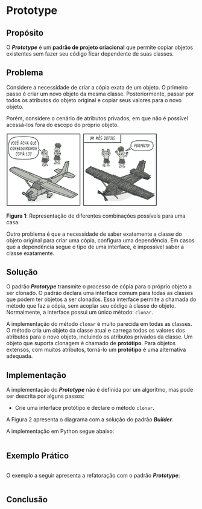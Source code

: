 # Prototype

## Propósito

O ***Prototype*** é um **padrão de projeto criacional** que permite copiar objetos existentes sem fazer seu código ficar dependente de suas classes.

## Problema

Considere a necessidade de criar a cópia exata de um objeto. O primeiro passo é criar um novo objeto da mesma classe. Posteriormente, passar por todos os atributos do objeto original e copiar seus valores para o novo objeto.

Porém, considere o cenário de atributos privados, em que não é possível acessá-los fora do escopo do próprio objeto.

<html>
<img src="../../imagens/criacional/prototype/prototype_1.png" width="400" alt="Factory Method">
<p><b>Figura 1</b>: Representação de diferentes combinações possíveis para uma casa.</p>
</html>

Outro problema é que a necessidade de saber exatamente a classe do objeto original para criar uma cópia, configura uma dependência. Em casos que a dependência segue o tipo de uma interface, é impossível saber a classe exatamente.

## Solução

O padrão ***Prototype*** transmite o processo de cópia para o próprio objeto a ser clonado. O padrão declara uma interface comum para todas as classes que podem ter objetos a ser clonados. Essa interface permite a chamada do método que faz a cópia, sem acoplar seu código à classe do objeto. Normalmente, a interface possui um único método: `clonar`.

A implementação do método `clonar` é muito parecida em todas as classes. O método cria um objeto da classe atual e carrega todos os valores dos atributos para o novo objeto, incluindo os atributos privados da classe. Um objeto que suporta clonagem é chamado de **protótipo**. Para objetos extensos, com muitos atributos, torná-lo um **protótipo** é uma alternativa adequada.


## Implementação

A implementação do ***Prototype*** não é definida por um algoritmo, mas pode ser descrita por alguns passos:
- Crie uma interface protótipo e declare o método `clonar`.


A Figura 2 apresenta o diagrama com a solução do padrão ***Builder***.

<!-- <html>
<img src="../../imagens/criacional/builder/builder_2.png" width="400" alt="Builder">
<p><b>Figura 2</b>: Diagrama com a definição do <i>Builder</i>.</p>
</html> -->


A implementação em Python segue abaixo:

```python


```

## Exemplo Prático

```python


```

O exemplo a seguir apresenta a refatoração com o padrão ***Prototype***:

```python


```



## Conclusão

